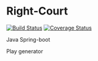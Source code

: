 # Right-Court  
[![Build Status](https://travis-ci.org/open-dojo-kubernetes/right-court.svg?branch=master)](https://travis-ci.org/open-dojo-kubernetes/right-court) [![Coverage Status](https://coveralls.io/repos/github/open-dojo-kubernetes/right-court/badge.svg?branch=master)](https://coveralls.io/github/open-dojo-kubernetes/right-court?branch=master)

Java Spring-boot
 
Play generator

